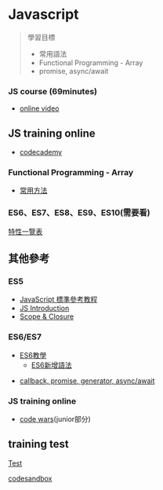 # Javascript
> 學習目標  
> - 常用語法
> - Functional Programming - Array
> - promise, async/await

### JS course (69minutes)

- [online video](https://scrimba.com/g/gintrotojavascript)

## JS training online
- [codecademy](https://www.codecademy.com/learn/introduction-to-javascript)

### Functional Programming - Array
- [常用方法](https://wcc723.github.io/javascript/2017/12/27/javascript-array-function/)

### ES6、ES7、ES8、ES9、ES10(需要看)
[特性一覽表](https://juejin.im/post/5ca2e1935188254416288eb2)

## 其他參考

### ES5
- [JavaScript 標準參考教程](http://javascript.ruanyifeng.com/)
- [JS Introduction](https://hackmd.io/GYVgLARgjMUMYFoBMAGA7ANgWNKAmCAhhiikWAKZggUYUCceIEQA)
- [Scope & Closure](https://taian.su/2012-10-17-explaining-javascript-scope-and-closures-by-robert-nyman/)

### ES6/ES7
* [ES6教學](http://es6.ruanyifeng.com/)
    * [ES6新增語法](https://medium.com/@peterchang_82818/es6-10-features-javascript-developer-must-know-98b9782bef44)
 - [callback, promise, generator, async/await](https://noootown.wordpress.com/2016/11/13/callback-promise-fetch-yield-async-await/)

### JS training online
- [code wars](https://www.codewars.com/trainer/setup)(junior部分)
 

## training test

[Test](https://hackmd.io/b7EZxyS3TbebMbbVc_N6Rg)

[codesandbox](https://codesandbox.io/dashboard/recent)

